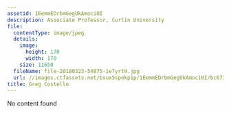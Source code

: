 ```yaml
---
assetid: 1EemmEDrbmGegUkAmoci0I
description: Associate Professor, Curtin University
file:
  contentType: image/jpeg
  details:
    image:
      height: 170
      width: 170
    size: 11658
  fileName: file-20180323-54875-1e7yrt9.jpg
  url: //images.ctfassets.net/bsux5spekp1p/1EemmEDrbmGegUkAmoci0I/bc673413d47216a80c8ad4c543e7de39/file-20180323-54875-1e7yrt9.jpg
title: Greg Costello
---
```

No content found